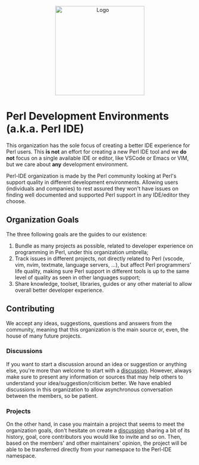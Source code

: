 <p align="center">
    <img alt="Logo" src="https://github.com/perl-ide/general/assets/453611/fabf497a-c7b9-488f-910e-5c6d1ce912a6" height="240" />
</p>

# Perl Development Environments (a.k.a. Perl IDE)

This organization has the sole focus of creating a better IDE experience for Perl users.
This **is not** an effort for creating a new Perl IDE tool and we **do not** focus on a single available IDE or
editor, like VSCode or Emacs or VIM, but we care about **any** development environment.

Perl-IDE organization is made by the Perl community looking at Perl's support quality in different development
environments. Allowing users (individuals and companies) to rest assured they won't have issues on finding well
documented and supported Perl support in any IDE/editor they choose.

## Organization Goals

The three following goals are the guides to our existence:

1. Bundle as many projects as possible, related to developer experience on programming in Perl, under this
   organization umbrella;
2. Track issues in different projects, not directly related to Perl (vscode, vim, nvim, textmate, language servers,
   ...), but affect Perl programmers' life quality, making sure Perl support in different tools is up to the same
   level of quality as seen in other languages support;
3. Share knowledge, toolset, libraries, guides or any other material to allow overall better developer experience.

## Contributing

We accept any ideas, suggestions, questions and answers from the community, meaning that this organization is the main
source or, even, the house of many future projects.

### Discussions

If you want to start a discussion around an idea or suggestion or anything else, you're more than welcome to start
with a [discussion](https://github.com/orgs/perl-ide/discussions). However, always make sure to present any
information or sources that may help others to understand your idea/suggestion/criticism better. We have enabled
discussions in this organization to allow asynchronous conversation between the members, so be patient.

### Projects

On the other hand, in case you maintain a project that seems to meet the organization goals, don't hesitate on
create a [discussion](https://github.com/orgs/perl-ide/discussions) sharing a bit of its history, goal, core
contributors you would like to invite and so on. Then, based on the members' and other maintainers' opinion, the
project will be able to be transferred directly from your namespace to the Perl-IDE namespace.

